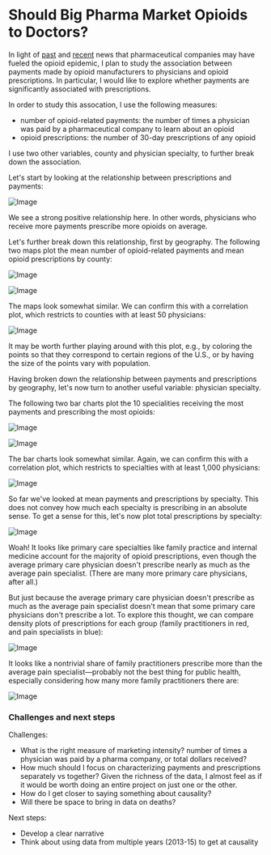 # Should Big Pharma Market Opioids to Doctors?

In light of [past](http://www.nytimes.com/2007/05/10/business/11drug-web.html?mcubz=0) and [recent](http://www.npr.org/sections/thetwo-way/2017/09/19/552135830/41-states-to-investigate-pharmaceutical-companies-over-opioids) news that pharmaceutical companies may have fueled the opioid epidemic, I plan to study the association between payments made by opioid manufacturers to physicians and opioid prescriptions. In particular, I would like to explore whether payments are significantly associated with prescriptions.

In order to study this assocation, I use the following measures:
- number of opioid-related payments: the number of times a physician was paid by a pharmaceutical company to learn about an opioid
- opioid prescriptions: the number of 30-day prescriptions of any opioid

I use two other variables, county and physician specialty, to further break down the association.

Let's start by looking at the relationship between prescriptions and payments:

![Image](https://raw.githubusercontent.com/kdanesh/dataviz-project/master/plots/meetings_30dayfill.png)

We see a strong positive relationship here. In other words, physicians who receive more payments prescribe more opioids on average.

Let's further break down this relationship, first by geography. The following two maps plot the mean number of opioid-related payments and mean opioid prescriptions by county:

![Image](https://raw.githubusercontent.com/kdanesh/dataviz-project/master/plots/map_meetings.png)

![Image](https://raw.githubusercontent.com/kdanesh/dataviz-project/master/plots/map_30dayfill.png)

The maps look somewhat similar.  We can confirm this with a correlation plot, which restricts to counties with at least 50 physicians:

![Image](https://raw.githubusercontent.com/kdanesh/dataviz-project/gh-pages/plots/cty_scatterplot.png)

It may be worth further playing around with this plot, e.g., by coloring the points so that they correspond to certain regions of the U.S., or by having the size of the points vary with population.

Having broken down the relationship between payments and prescriptions by geography, let's now turn to another useful variable: physician specialty.

The following two bar charts plot the 10 specialities receiving the most payments and prescribing the most opioids:

![Image](https://raw.githubusercontent.com/kdanesh/dataviz-project/gh-pages/plots/specialty_top10pay.png)

![Image](https://raw.githubusercontent.com/kdanesh/dataviz-project/gh-pages/plots/specialty_top10pre.png)

The bar charts look somewhat similar.  Again, we can confirm this with a correlation plot, which restricts to specialties with at least 1,000 physicians:

![Image](https://raw.githubusercontent.com/kdanesh/dataviz-project/gh-pages/plots/specialty_scatter.png)

So far we've looked at mean payments and prescriptions by specialty.  This does not convey how much each specialty is prescribing in an absolute sense.  To get a sense for this, let's now plot total prescriptions by specialty:

![Image](https://raw.githubusercontent.com/kdanesh/dataviz-project/gh-pages/plots/specialty_top10pre_total.png)

Woah!  It looks like primary care specialties like family practice and internal medicine account for the majority of opioid prescriptions, even though the average primary care physician doesn't prescribe nearly as much as the average pain specialist.  (There are many more primary care physicians, after all.)

But just because the average primary care physician doesn't prescribe as much as the average pain specialist doesn't mean that some primary care physicians don't prescribe a lot.  To explore this thought, we can compare density plots of prescriptions for each group (family practitioners in red, and pain specialists in blue):

![Image](https://raw.githubusercontent.com/kdanesh/dataviz-project/gh-pages/plots/density_fam_vs_pain.png)

It looks like a nontrivial share of family practitioners prescribe more than the average pain specialist&mdash;probably not the best thing for public health, especially considering how many more family practitioners there are:

![Image](https://raw.githubusercontent.com/kdanesh/dataviz-project/master/plots/histogram_fam_vs_pain.png)

### Challenges and next steps

Challenges:
- What is the right measure of marketing intensity? number of times a physician was paid by a pharma company, or total dollars received?
- How much should I focus on characterizing payments and prescriptions separately vs together?  Given the richness of the data, I almost feel as if it would be worth doing an entire project on just one or the other.
- How do I get closer to saying something about causality?
- Will there be space to bring in data on deaths?

Next steps:
- Develop a clear narrative
- Think about using data from multiple years (2013-15) to get at causality